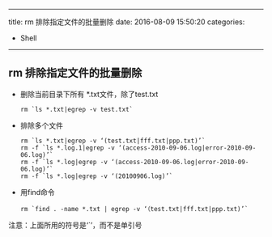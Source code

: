 ----
title: rm 排除指定文件的批量删除
date: 2016-08-09 15:50:20
categories:
- Shell
----
## rm 排除指定文件的批量删除

- 删除当前目录下所有 *.txt文件，除了test.txt
  ```
  rm `ls *.txt|egrep -v test.txt`
  ```

- 排除多个文件
  ```
  rm `ls *.txt|egrep -v ‘(test.txt|fff.txt|ppp.txt)’`
  rm -f `ls *.log.1|egrep -v ‘(access-2010-09-06.log|error-2010-09-06.log)’`
  rm -f `ls *.log|egrep -v ‘(access-2010-09-06.log|error-2010-09-06.log)’`
  rm -f `ls *.log|egrep -v ‘(20100906.log)’`
  ```

- 用find命令
  ```
  rm `find . -name *.txt | egrep -v ‘（test.txt|fff.txt|ppp.txt)’`
  ```

注意：上面所用的符号是‘`’，而不是单引号

